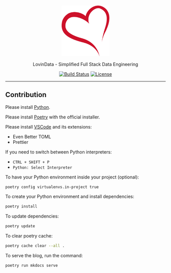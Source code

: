 <p align="center">
  <a href="https://lovindata.github.io/blog/" target="_blank">
      <img alt="LovinData" src="docs/assets/logo.png" width="150" style="max-width: 100%;">
  </a>
</p>

<p align="center">
  LovinData - Simplified Full Stack Data Engineering
</p>

<p align="center">
    <a href="https://github.com/lovindata/blog/actions"><img src="https://img.shields.io/github/actions/workflow/status/lovindata/blog/ci.yml?branch=main" alt="Build Status"></a>
    <a href="https://github.com/lovindata/blog/blob/main/LICENSE"><img src="https://img.shields.io/github/license/lovindata/blog" alt="License"></a>
</p>

---

## Contribution

Please install [Python](https://www.python.org/downloads/).

Please install [Poetry](https://python-poetry.org/docs/#installing-with-the-official-installer) with the official installer.

Please install [VSCode](https://code.visualstudio.com/) and its extensions:

- Even Better TOML
- Prettier

If you need to switch between Python interpreters:

- `CTRL + SHIFT + P`
- `Python: Select Interpreter`

To have your Python environment inside your project (optional):

```bash
poetry config virtualenvs.in-project true
```

To create your Python environment and install dependencies:

```bash
poetry install
```

To update dependencies:

```bash
poetry update
```

To clear poetry cache:

```bash
poetry cache clear --all .
```

To serve the blog, run the command:

```bash
poetry run mkdocs serve
```
